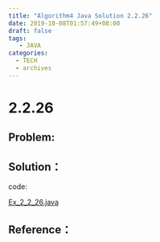 ```yaml
---
title: "Algorithm4 Java Solution 2.2.26"
date: 2019-10-08T01:57:49+08:00
draft: false
tags:
   - JAVA
categories:
  - TECH
  - archives
---
```



# 2.2.26

## Problem:


## Solution：

code:

[Ex_2_2_26.java](./Ex_2_2_26.java)


## Reference：


